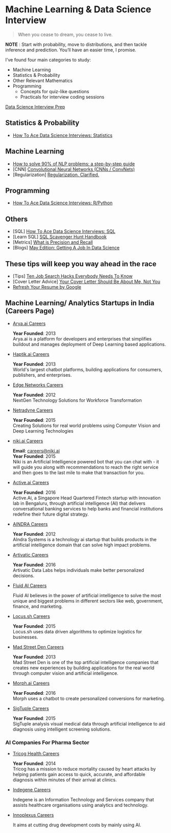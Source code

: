 # Machine Learning & Data Science Interview

> When you cease to dream, you cease to live.

**NOTE** : Start with probability, move to distributions, and then tackle inference and prediction. You’ll have an easier time, I promise.

I've found four main categories to study:

* Machine Learning
* Statistics & Probability
* Other Relevant Mathematics
* Programming
  - Concepts for quiz-like questions
  - Practicals for interview coding sessions
  
[Data Science Interview Prep](https://in.udacity.com/course/data-science-interview-prep--ud944)

## Statistics & Probability
* [How To Ace Data Science Interviews: Statistics](https://towardsdatascience.com/how-to-ace-data-science-interviews-statistics-f3d363ad47b)
## Machine Learning
* [How to solve 90% of NLP problems: a step-by-step guide](https://blog.insightdatascience.com/how-to-solve-90-of-nlp-problems-a-step-by-step-guide-fda605278e4e)
* [CNN] [Convolutional Neural Networks (CNNs / ConvNets)](http://cs231n.github.io/convolutional-networks/)
* [Regularization] [Regularization. Clarified.](https://medium.com/data-science-group-iitr/regularization-a-smooth-trick-to-increase-robustness-of-regression-models-a5e8a91737ff)
## Programming
* [How To Ace Data Science Interviews: R/Python](https://towardsdatascience.com/how-to-ace-data-science-interviews-r-python-3a49982000de)
## Others

* [SQL] [How To Ace Data Science Interviews: SQL](https://towardsdatascience.com/how-to-ace-data-science-interviews-sql-b71de212e433)
* [Learn SQL] [SQL Scavenger Hunt Handbook](https://www.kaggle.com/rtatman/sql-scavenger-hunt-handbook)
* [Metrics] [What is Precision and Recall](https://medium.com/@starang/precision-and-recall-a-brief-intro-38589a21a09)
* [Blogs] [May Edition: Getting A Job In Data Science](https://towardsdatascience.com/may-edition-getting-a-job-in-data-science-125996b1734c)

## These tips will keep you way ahead in the race
* [Tips] [Ten Job Search Hacks Everybody Needs To Know](https://humanworkplace.com/blog/ten-job-search-hacks-everybody-needs-to-know)
* [Cover Letter Advice] [Your Cover Letter Should Be About Me, Not You](https://medium.com/@janetktaylor/your-cover-letter-should-be-about-me-not-you-3f9c0c21773f)
* [Refresh Your Resume by Google](https://in.udacity.com/course/refresh-your-resume--ud243)

## Machine Learning/ Analytics Startups in India (Careers Page)

* [Arya.ai Careers](https://angel.co/arya-ai/jobs)
  
  **Year Founded**: 2013</br> 
  Arya.ai is a platform for developers and enterprises that simplifies buildout and manages deployment of Deep Learning based applications.

* [Haptik.ai Careers](https://haptik.ai/careers/)
  
  **Year Founded**: 2013</br>
  World's largest chatbot platforms, building applications for consumers, publishers, and enterprises.
  
* [Edge Networks Careers](https://edgenetworks.in/job-opportunities/)
  
  **Year Founded**: 2012</br>
  NextGen Technology Solutions for Workforce Transformation
  
* [Netradyne Careers](https://netradyne.com/careers/)

  **Year Founded**: 2015</br>
  Creating Solutions for real world problems using Computer Vision and Deep Learning Technologies
  
* [niki.ai Careers](https://angel.co/niki/jobs)

  **Email**: careers@niki.ai</br>
  **Year Founded**: 2015</br>
  Niki is an Artificial Intelligence powered bot that you can chat with - it will guide you along with recommendations to reach the right service and then goes to the last mile to make that transaction for you.
  
* [Active.ai Careers](https://active.ai/careers/)

  **Year Founded**: 2016</br>
  Active.Ai, a Singapore Head Quartered Fintech startup with innovation lab in Bengaluru, through artificial intelligence (AI) that delivers conversational banking services to help banks and financial institutions redefine their future digital strategy.
  
* [AINDRA Careers](http://www.aindra.in/)

  **Year Founded**: 2012</br>
  AIndra Systems is a technology ai startup that builds products in the artificial intelligence domain that can solve high impact problems.
  
* [Artivatic Careers](https://artivatic.ai/#/company/career#positions)

  **Year Founded**: 2016</br>
  Artivatic Data Labs helps individuals make better personalized decisions.
  
* [Fluid AI Careers](http://trutechcareers.careersitemanager.com/)

  Fluid AI believes in the power of artificial intelligence to solve the most unique and biggest problems in different sectors like web, government, finance, and marketing.
  
* [Locus.sh Careers](https://locus.sh/careers/)

  **Year Founded**: 2015</br>
  Locus.sh uses data driven algorithms to optimize logistics for businesses.
  
* [Mad Street Den Careers](https://angel.co/mad-street-den/jobs)

  **Year Founded**: 2013</br>
  Mad Street Den is one of the top artificial intelligence companies that creates new experiences by building applications for the real world through computer vision and artificial intelligence.
  
* [Morph.ai Careers](https://blog.morph.ai/careers-morph-ai-67f3090efc0e/)

  **Year Founded**: 2016</br>
  Morph uses a chatbot to create personalized conversions for marketing.
  
* [SigTuple Careers](https://sigtuple.bamboohr.com/jobs/)

  **Year Founded**: 2015</br>
  SigTuple analysis visual medical data through artificial intelligence to aid diagnosis using intelligent screening solutions.
 
 
  
### AI Companies For Pharma Sector

* [Tricog Health Careers](https://angel.co/tricog/jobs)

  **Year Founded**: 2014</br>
  Tricog has a mission to reduce mortality caused by heart attacks by helping patients gain access to quick, accurate, and affordable diagnosis within minutes of their arrival at clinics.
  
* [Indegene Careers](https://careers.indegene.com/careers/Opportunities.aspx)

  Indegene is an Information Technology and Services company that assists healthcare organisations using analytics and technology.
  
* [Innoplexus Careers](https://www.innoplexus.com/index.php/career/)

  It aims at cutting drug development costs by mainly using AI.
